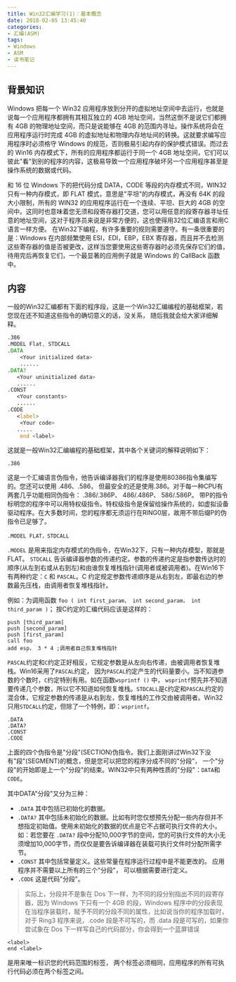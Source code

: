 ```yaml
---
title: Win32汇编学习(1)：基本概念
date: 2018-02-05 13:45:40
categories:
- 汇编(ASM)
tags:
- Windows
- ASM
- 读书笔记
---
```


## 背景知识

Windows 把每一个 Win32 应用程序放到分开的虚拟地址空间中去运行，也就是说每一个应用程序都拥有其相互独立的 4GB 地址空间，当然这倒不是说它们都拥有 4GB 的物理地址空间，而只是说能够在 4GB 的范围内寻址。操作系统将会在应用程序运行时完成 4GB 的虚拟地址和物理内存地址间的转换。这就要求编写应用程序时必须格守 Windows 的规范，否则极易引起内存的保护模式错误。而过去的 Win16 内存模式下，所有的应用程序都运行于同一个 4GB 地址空间，它们可以彼此"看"到别的程序的内容，这极易导致一个应用程序破坏另一个应用程序甚至是操作系统的数据或代码。  

<!--more-->

和 16 位 Windows 下的把代码分成 DATA，CODE 等段的内存模式不同，WIN32 只有一种内存模式，即 FLAT 模式，意思是"平坦"的内存模式，再没有 64K 的段大小限制，所有的 WIN32 的应用程序运行在一个连续、平坦、巨大的 4GB 的空间中。这同时也意味着您无须和段寄存器打交道，您可以用任意的段寄存器寻址任意的地址空间，这对于程序员来说是非常方便的，这也使得用32位汇编语言和用C语言一样方便。 在Win32下编程，有许多重要的规则需要遵守。有一条很重要的是：Windows 在内部频繁使用 ESI，EDI，EBP，EBX 寄存器，而且并不去检测这些寄存器的值是否被更改，这样当您要使用这些寄存器时必须先保存它们的值，待用完后再恢复它们，一个最显著的应用例子就是 Windows 的 CallBack 函数中。   

## 内容

一般的Win32汇编都有下面的程序段，这是一个Win32汇编编程的基础框架，若您现在还不知道这些指令的确切意义的话，没关系， 随后我就会给大家详细解释。
```asm
.386 
.MODEL Flat, STDCALL 
.DATA 
    <Your initialized data> 
    ...... 
.DATA? 
   <Your uninitialized data> 
   ...... 
.CONST 
   <Your constants> 
   ...... 
.CODE 
   <label> 
    <Your code> 
   ..... 
    end <label> 
```
这就是一般Win32汇编编程的基础框架，其中各个关键词的解释说明如下：

```
.386
```

这是一个汇编语言伪指令，他告诉编译器我们的程序是使用80386指令集编写的。您还可以使用 .486、.586， 但最安全的还是使用.386。对于每一种CPU有两套几乎功能相同伪指令： .386/.386P、 486/.486P、 586/.586P。 带P的指令标明您的程序中可以用特权级指令。特权级指令是保留给操作系统的，如虚拟设备驱动程序。在大多数时间，您的程序都无须运行在RING0层，故用不带后缀P的伪指令已足够了。

```
.MODEL FLAT，STDCALL 
```

`.MODEL` 是用来指定内存模式的伪指令，在Win32下，只有一种内存模型，那就是FLAT。 `STDCALL` 告诉编译器参数的传递约定。参数的传递约定是指参数传达时的顺序(从左到右或从右到左)和由谁恢复堆栈指针(调用者或被调用者)。在Win16下有两种约定：`C` 和 `PASCAL`。C 约定规定参数传递顺序是从右到左，即最右边的参数最先压栈，由调用者恢复堆栈指针。

例如：为调用函数 `foo ( int first_param， int second_param， int third_param )`； 按C约定的汇编代码应该是这样的：

```
push [third_param]
push [second_param]
push [first_param]
call foo
add esp， 3 * 4 ;调用者自己恢复堆栈指针
```

`PASCAL`约定和`C`约定正好相反，它规定参数是从左向右传递，由被调用者恢复堆栈。Win16采用了`PASCAL`约定， 因为`PASCAL`约定产生的代码量要小。当不知道参数的个数时，`C`约定特别有用。如在函数`wsprintf ()` 中， `wsprintf`预先并不知道要传递几个参数，所以它不知道如何恢复堆栈。`STDCALL`是`C`约定和`PASCAL`约定的混合体，它规定参数的传递是从右到左，恢复堆栈的工作交由被调用者。Win32只用`STDCALL`约定，但除了一个特例，即：`wsprintf`。

```
.DATA 
.DATA? 
.CONST 
.CODE
```

上面的四个伪指令是"分段"(SECTION)伪指令。我们上面刚讲过Win32下没有"段"(SEGMENT)的概念，但是您可以把您的程序分成不同的"分段"， 一个"分段"的开始即是上一个"分段"的结束。WIN32中只有两种性质的"分段"：`DATA`和`CODE`。

其中DATA"分段"又分为三种：
- `.DATA` 其中包括已初始化的数据。
- `.DATA?` 其中包括未初始化的数据。比如有时您仅想预先分配一些内存但并不想指定初始值。使用未初始化的数据的优点是它不占据可执行文件的大小，如：若您要在 `.DATA?` 段中分配10,000字节的空间，您的可执行文件的大小无须增加10,000字节，而仅仅是要告诉编译器在装载可执行文件时分配所需字节。
- `.CONST` 其中包括常量定义。这些常量在程序运行过程中是不能更改的。 应用程序并不需要以上所有的三个"分段"， 可以根据需要进行定义。 
- `.CODE` 这是代码"分段"。 
> 实际上，分段并不是象在 Dos 下一样，为不同的段分别指出不同的段寄存器，因为 Windows 下只有一个 4GB 的段，Windows 程序中的分段表现在当程序装载时，赋予不同的分段不同的属性，比如说当你的程序加载时，对于 Ring3 程序来说，.code 段是不可写的，而 .data 段是可写的，如果你尝试象在 Dos 下一样写自己的代码部分，你会得到一个蓝屏错误

```
<label> 
end <label> 
```

是用来唯一标识您的代码范围的标签， 两个标签必须相同，应用程序的所有可执行代码必须在两个标签之间。